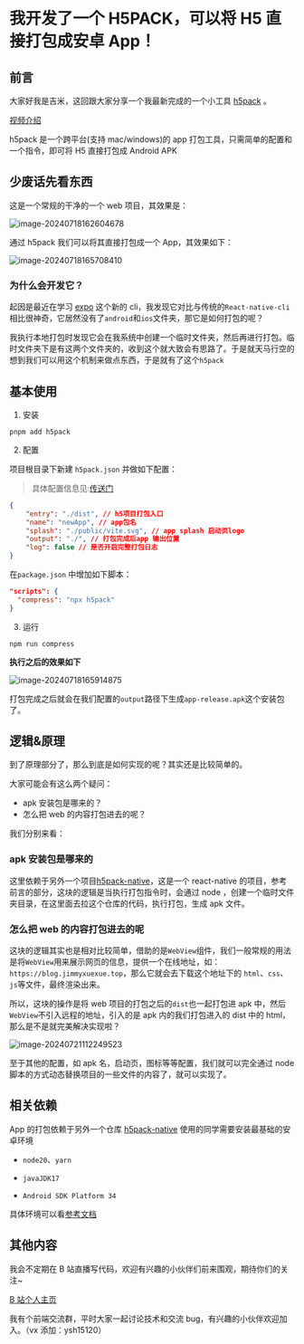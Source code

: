 # 我开发了一个 H5PACK，可以将 H5 直接打包成安卓 App！

## 前言

大家好我是吉米，这回跟大家分享一个我最新完成的一个小工具 [h5pack](https://github.com/Jimmylxue/h5pack-core) 。

[视频介绍](https://www.bilibili.com/video/BV1fm421g7Ux/?spm_id_from=333.999.0.0)

h5pack 是一个跨平台(支持 mac/windows)的 app 打包工具，只需简单的配置和一个指令，即可将 H5 直接打包成 Android APK

## 少废话先看东西

这是一个常规的干净的一个 web 项目，其效果是：

![image-20240718162604678](https://image.jimmyxuexue.top/img/image-20240718162604678.png)

通过 h5pack 我们可以将其直接打包成一个 App，其效果如下：

![image-20240718165708410](https://image.jimmyxuexue.top/img/image-20240718165708410.png)

### 为什么会开发它？

起因是最近在学习 [expo](https://expo.nodejs.cn/get-started/expo-go/) 这个新的 cli，我发现它对比与传统的`React-native-cli`相比很神奇，它居然没有了`android`和`ios`文件夹，那它是如何打包的呢？

我执行本地打包时发现它会在我系统中创建一个临时文件夹，然后再进行打包。临时文件夹下是有这两个文件夹的，收到这个就大致会有思路了。于是就天马行空的想到我们可以用这个机制来做点东西，于是就有了这个`h5pack`

## 基本使用

1. 安装

```
pnpm add h5pack
```

2. 配置

项目根目录下新建 `h5pack.json` 并做如下配置：

> 具体配置信息见:[传送门](http://www.jimmyxuexue.top:999/snowtiny/usage/config.html)

```json
{
	"entry": "./dist", // h5项目打包入口
	"name": "newApp", // app包名
	"splash": "./public/vite.svg", // app splash 启动页logo
	"output": "./", // 打包完成后app 输出位置
	"log": false // 是否开启完整打包日志
}
```

在`package.json` 中增加如下脚本：

```json
"scripts": {
  "compress": "npx h5pack"
}
```

3. 运行

```
npm run compress
```

**执行之后的效果如下**

![image-20240718165914875](https://image.jimmyxuexue.top/img/image-20240718165914875.png)

打包完成之后就会在我们配置的`output`路径下生成`app-release.apk`这个安装包了。

## 逻辑&原理

到了原理部分了，那么到底是如何实现的呢？其实还是比较简单的。

大家可能会有这么两个疑问：

- apk 安装包是哪来的？
- 怎么把 web 的内容打包进去的呢？

我们分别来看：

### apk 安装包是哪来的

这里依赖于另外一个项目[h5pack-native](https://github.com/Jimmylxue/h5pack-native)，这是一个 react-native 的项目，参考前言的部分，这块的逻辑是当执行打包指令时，会通过 node ，创建一个临时文件夹目录，在这里面去拉这个仓库的代码，执行打包，生成 apk 文件。

### 怎么把 web 的内容打包进去的呢

这块的逻辑其实也是相对比较简单，借助的是`WebView`组件，我们一般常规的用法是将`WebView`用来展示网页的信息，提供一个在线地址，如：`https://blog.jimmyxuexue.top`，那么它就会去下载这个地址下的 `html`、`css`、`js`等文件，最终渲染出来。

所以，这块的操作是将 web 项目的打包之后的`dist`也一起打包进 apk 中，然后`WebView`不引入远程的地址，引入的是 apk 内的我们打包进入的 dist 中的 html，那么是不是就完美解决实现啦？

![image-20240721112249523](https://image.jimmyxuexue.top/img/image-20240721112249523.png)

至于其他的配置，如 apk 名，启动页，图标等等配置，我们就可以完全通过 node 脚本的方式动态替换项目的一些文件的内容了，就可以实现了。

## 相关依赖

App 的打包依赖于另外一个仓库 [h5pack-native](https://github.com/Jimmylxue/h5pack-native) 使用的同学需要安装最基础的安卓环境

- `node20`、`yarn`

- `javaJDK17`
- `Android SDK Platform 34`

具体环境可以看[参考文档](https://reactnative.dev/docs/0.73/environment-setup?platform=android)

## 其他内容

我会不定期在 B 站直播写代码，欢迎有兴趣的小伙伴们前来围观，期待你们的关注~

[B 站个人主页](https://space.bilibili.com/304985153?spm_id_from=333.1007.0.0)

我有个前端交流群，平时大家一起讨论技术和交流 bug，有兴趣的小伙伴欢迎加入。（vx 添加：ysh15120）
